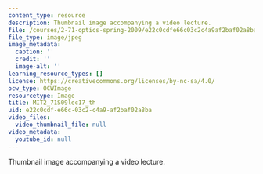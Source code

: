 ```yaml
---
content_type: resource
description: Thumbnail image accompanying a video lecture.
file: /courses/2-71-optics-spring-2009/e22c0cdfe66c03c2c4a9af2baf02a8ba_MIT2_71S09lec17_th.jpg
file_type: image/jpeg
image_metadata:
  caption: ''
  credit: ''
  image-alt: ''
learning_resource_types: []
license: https://creativecommons.org/licenses/by-nc-sa/4.0/
ocw_type: OCWImage
resourcetype: Image
title: MIT2_71S09lec17_th
uid: e22c0cdf-e66c-03c2-c4a9-af2baf02a8ba
video_files:
  video_thumbnail_file: null
video_metadata:
  youtube_id: null
---
```

Thumbnail image accompanying a video lecture.